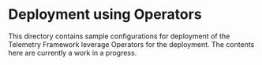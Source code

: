 # Deployment using Operators

This directory contains sample configurations for deployment of the Telemetry
Framework leverage Operators for the deployment. The contents here are
currently a work in a progress.

